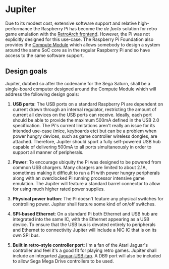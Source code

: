 # Jupiter

Due to its modest cost, extensive software support and relative high-performance 
the Raspberry Pi has become the *de facto* solution for retro game emulation with 
the [RetroArch frontend](http://www.retroarch.com). However, the Pi was not 
explicitly designed for this use-case. The Raspberry Pi Foundation also provides 
the [Compute Module](https://www.raspberrypi.org/products/compute-module-3/) which 
allows somebody to design a system around the same SoC core as in the regular 
Raspberry Pi and so have access to the same software support.

## Design goals

Jupiter, dubbed so after the codename for the Sega Saturn, shall be a single-board 
computer designed around the Compute Module which will address the following design goals: 

1. **USB ports**: The USB ports on a standard Raspberry Pi are dependent on current 
drawn through an internal regulator, restricting the amount of current all devices 
on the USB ports can receive. Ideally, each port should be able to provide the maximum 
500mA defined in the USB 2.0 specification. The Pi's current limitations aren't really 
an issue for its intended use-case (mice, keyboards etc) but can be a problem when 
power hungry devices, such as game controller wireless dongles, are attached. Therefore, 
Jupiter should sport a fully self-powered USB hub capable of delivering 500mA to all ports 
simultaneously in order to support all manner of peripherals.

2. **Power**: To encourage ubiquity the Pi was designed to be powered from common USB 
chargers. Many chargers are limited to about 2.1A, sometimes making it difficult to 
run a Pi with power hungry peripherals along with an overclocked Pi running processor 
intensive game emulation. The Jupiter will feature a standard barrel connector to allow 
for using much higher rated power supplies.

3. **Physical power button**: The Pi doesn't feature any physical switches for controlling 
power. Jupiter shall feature some kind of on/off switches.

4. **SPI-based Ethernet**: On a standard Pi both Ethernet and USB hub are integrated into 
the same IC, with the Ethernet appearing as a USB device. To ensure that the USB bus is 
devoted entirely to peripherals and Ethernet to connectivity Jupiter will include a NIC 
IC that is on its own SPI bus.

5. **Built in retro-style controller port**: I'm a fan of the Atari Jaguar's controller 
and feel it's a good fit for playing retro games. Jupiter shall include an integarted 
[Jaguar-USB-tap](https://github.com/dgrubb/Jaguar-USB-tap). A DB9 port will also be included 
to allow Sega Mega Drive controllers to be used.


